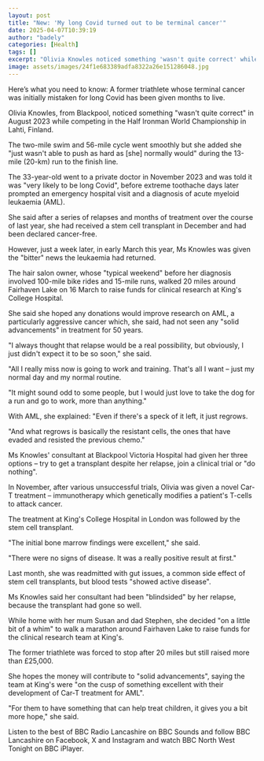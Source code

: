 ```yaml
---
layout: post
title: "New: 'My long Covid turned out to be terminal cancer'"
date: 2025-04-07T10:39:19
author: "badely"
categories: [Health]
tags: []
excerpt: "Olivia Knowles noticed something 'wasn't quite correct' while competing in an ironman competition."
image: assets/images/24f1e683389adfa8322a26e151286048.jpg
---
```


Here’s what you need to know: A former triathlete whose terminal cancer was initially mistaken for long Covid has been given months to live. 

Olivia Knowles, from Blackpool, noticed something "wasn't quite correct" in August 2023 while competing in the Half Ironman World Championship in Lahti, Finland.

The two-mile swim and 56-mile cycle went smoothly but she added she "just wasn't able to push as hard as [she] normally would" during the 13-mile (20-km) run to the finish line.

The 33-year-old went to a private doctor in November 2023 and was told it was "very likely to be long Covid", before extreme toothache days later prompted an emergency hospital visit and a diagnosis of acute myeloid leukaemia (AML).

She said after a series of relapses and months of treatment over the course of last year, she had received a stem cell transplant in December and had been declared cancer-free.

However, just a week later, in early March this year, Ms Knowles was given the "bitter" news the leukaemia had returned.

The hair salon owner, whose "typical weekend" before her diagnosis involved 100-mile bike rides and 15-mile runs, walked 20 miles around Fairhaven Lake on 16 March to raise funds for clinical research at King's College Hospital.

She said she hoped any donations would improve research on AML, a particularly aggressive cancer which, she said, had not seen any "solid advancements" in treatment for 50 years.

"I always thought that relapse would be a real possibility, but obviously, I just didn't expect it to be so soon," she said.

"All I really miss now is going to work and training. That's all I want – just my normal day and my normal routine.

"It might sound odd to some people, but I would just love to take the dog for a run and go to work, more than anything."

With AML, she explained: "Even if there's a speck of it left, it just regrows.

"And what regrows is basically the resistant cells, the ones that have evaded and resisted the previous chemo."

Ms Knowles' consultant at Blackpool Victoria Hospital had given her three options – try to get a transplant despite her relapse, join a clinical trial or "do nothing".

In November, after various unsuccessful trials, Olivia was given a novel Car-T treatment – immunotherapy which genetically modifies a patient's T-cells to attack cancer.

The treatment at King's College Hospital in London was followed by the stem cell transplant.

"The initial bone marrow findings were excellent," she said.

"There were no signs of disease. It was a really positive result at first."

Last month, she was readmitted with gut issues, a common side effect of stem cell transplants, but blood tests "showed active disease".

Ms Knowles said her consultant had been "blindsided" by her relapse, because the transplant had gone so well.

While home with her mum Susan and dad Stephen, she decided "on a little bit of a whim" to walk a marathon around Fairhaven Lake to raise funds for the clinical research team at King's.

The former triathlete was forced to stop after 20 miles but still raised more than £25,000.

She hopes the money will contribute to "solid advancements", saying the team at King's were "on the cusp of something excellent with their development of Car-T treatment for AML".

"For them to have something that can help treat children, it gives you a bit more hope," she said.

Listen to the best of BBC Radio Lancashire on BBC Sounds and follow BBC Lancashire on Facebook, X and Instagram and watch BBC North West Tonight on BBC iPlayer.

